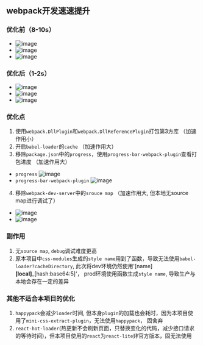 ## webpack开发速速提升
### 优化前（8-10s）
* ![image](/uploads/4786715cbe012e72ea782f71d2ac4f19/image.png)
* ![image](/uploads/74fd2318c0b25f03ebd83ef13b01e7a1/image.png)
* ![image](/uploads/975184eb73bbd0a061256aabc62124c3/image.png)
### 优化后（1-2s）
* ![image](/uploads/cd5eb57a1e07360749de6e07e4ec3ad4/image.png)
* ![image](/uploads/2887d20700dde899f21880f733eba07c/image.png)
* ![image](/uploads/12ec1d6daef8b5de5b426131ce5ffa28/image.png)
### 优化点
1. 使用`webpack.DllPlugin`和`webpack.DllReferencePlugin`打包第3方库 （加速作用小）
2. 开启`babel-loader`的`cache` （加速作用大）
3. 移除`package.json`中的`progress`，使用`progress-bar-webpack-plugin`查看打包进度 （加速作用大）
  * `progress`
     ![image](/uploads/5181f2a0bf0b7cea354ea8b7b57f3e2d/image.png)
  * `progress-bar-webpack-plugin`
     ![image](/uploads/aeff2642b1dae1dbf9ecf06714bfbacb/image.png)
4. 移除`webpack-dev-server`中的`srouce map` （加速作用大, 但本地无source map进行调试了）
  * ![image](/uploads/f35b7671fa57901a77f1ea8bb3e7d325/image.png)
  * ![image](/uploads/dfd95e902922835983fef5b4de3e96b3/image.png)
### 副作用
1. 无`source map`, `debug`调试难度更高
2. 原本项目中`css-modules`生成的`style name`用到了函数，导致无法使用`babel-loader?cacheDirectory`, 此次将dev环境仍然使用'[name]__[local]___[hash:base64:5]'， prod环境使用函数生成`style name`, 导致生产与本地会存在一定的差异
### 其他不适合本项目的优化
1. `happypack`会减少`loader`时间, 但本身`plugin`的加载也会耗时，因为本项目使用了`mini-css-extract-plugin`，无法使用`happypack`， 固舍弃
2. `react-hot-loader`(热更新不会刷新页面，只替换变化的代码，减少接口请求的等待时间)，但本项目使用的`react`为`react-lite`非官方版本，固无法使用